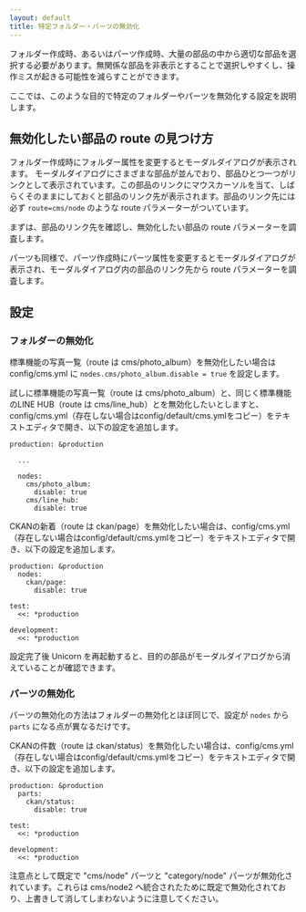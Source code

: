 ```yaml
---
layout: default
title: 特定フォルダー・パーツの無効化
---
```


フォルダー作成時、あるいはパーツ作成時、大量の部品の中から適切な部品を選択する必要があります。無関係な部品を非表示とすることで選択しやすくし、操作ミスが起きる可能性を減らすことができます。

ここでは、このような目的で特定のフォルダーやパーツを無効化する設定を説明します。

## 無効化したい部品の route の見つけ方

フォルダー作成時にフォルダー属性を変更するとモーダルダイアログが表示されます。
モーダルダイアログにさまざまな部品が並んでおり、部品ひとつ一つがリンクとして表示されています。この部品のリンクにマウスカーソルを当て、しばらくそのままにしておくと部品のリンク先が表示されます。部品のリンク先には必ず `route=cms/node` のような route パラメーターがついています。

まずは、部品のリンク先を確認し、無効化したい部品の route パラメーターを調査します。

パーツも同様で、パーツ作成時にパーツ属性を変更するとモーダルダイアログが表示され、モーダルダイアログ内の部品のリンク先から route パラメーターを調査します。

## 設定

### フォルダーの無効化

標準機能の写真一覧（route は cms/photo_album）を無効化したい場合は config/cms.yml に `nodes.cms/photo_album.disable = true` を設定します。

試しに標準機能の写真一覧（route は cms/photo_album）と、同じく標準機能のLINE HUB（route は cms/line_hub）とを無効化したいとしますと、config/cms.yml（存在しない場合はconfig/default/cms.ymlをコピー）をテキストエディタで開き、以下の設定を追加します。

~~~
production: &production

  ...

  nodes:
    cms/photo_album:
      disable: true
    cms/line_hub:
      disable: true
~~~

CKANの新着（route は ckan/page）を無効化したい場合は、config/cms.yml（存在しない場合はconfig/default/cms.ymlをコピー）をテキストエディタで開き、以下の設定を追加します。

~~~
production: &production
  nodes:
    ckan/page:
      disable: true

test:
  <<: *production

development:
  <<: *production
~~~

設定完了後 Unicorn を再起動すると、目的の部品がモーダルダイアログから消えていることが確認できます。

### パーツの無効化

パーツの無効化の方法はフォルダーの無効化とほぼ同じで、設定が `nodes` から `parts` になる点が異なるだけです。

CKANの件数（route は ckan/status）を無効化したい場合は、config/cms.yml（存在しない場合はconfig/default/cms.ymlをコピー）をテキストエディタで開き、以下の設定を追加します。

~~~
production: &production
  parts:
    ckan/status:
      disable: true

test:
  <<: *production

development:
  <<: *production
~~~

注意点として既定で "cms/node" パーツと "category/node" パーツが無効化されています。これらは cms/node2 へ統合されたために既定で無効化されており、上書きして消してしまわないように注意してください。
